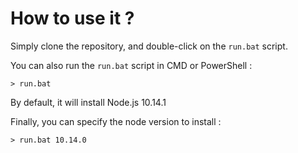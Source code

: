# How to use it ?

Simply clone the repository, and double-click on the `run.bat` script.

You can also run the `run.bat` script in CMD or PowerShell :
```
> run.bat
```
By default, it will install Node.js 10.14.1

Finally, you can specify the node version to install :

```
> run.bat 10.14.0
```
